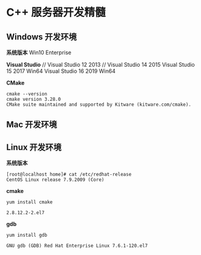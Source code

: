 # C++ 服务器开发精髓

## Windows 开发环境

**系统版本**
Win10 Enterprise

**Visual Studio**
// Visual Studio 12 2013
// Visual Studio 14 2015
Visual Studio 15 2017 Win64
Visual Studio 16 2019 Win64

**CMake**
```
cmake --version 
cmake version 3.28.0  
CMake suite maintained and supported by Kitware (kitware.com/cmake).
```

## Mac 开发环境



## Linux 开发环境

**系统版本**
```
[root@localhost home]# cat /etc/redhat-release
CentOS Linux release 7.9.2009 (Core)
``` 

**cmake**
```
yum install cmake

2.8.12.2-2.el7
```

**gdb**
```
yum install gdb

GNU gdb (GDB) Red Hat Enterprise Linux 7.6.1-120.el7
```

